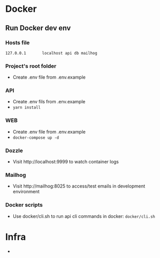 # Docker

## Run Docker dev env

### Hosts file
`127.0.0.1       localhost api db mailhog`

### Project's root folder
- Create .env file from .env.example

### API
- Create .env fils from .env.example
- `yarn install`

### WEB
- Create .env file from .env.example
- `docker-compose up -d`

### Dozzle
- Visit http://localhost:9999 to watch container logs

### Mailhog
- Visit http://mailhog:8025 to access/test emails in development environment

### Docker scripts
- Use docker/cli.sh to run api cli commands in docker: `docker/cli.sh`


# Infra
* 
